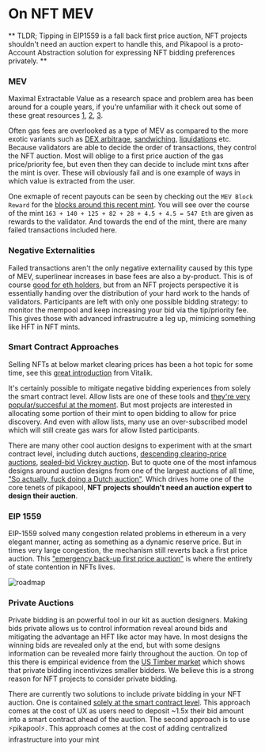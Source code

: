 # On NFT MEV

** TLDR; Tipping in EIP1559 is a fall back first price auction, NFT projects shouldn't need an auction expert to handle this, and Pikapool is a proto-Account Abstraction solution for expressing NFT bidding preferences privately. **

### MEV

Maximal Extractable Value as a research space and problem area has been around for a couple years, if you're unfamiliar with it check out some of these great resources [1](https://www.flashbots.net/#ec162c79202f4983a80a29b221970ec1), [2](https://arxiv.org/abs/1904.05234), [3](https://blog.shutter.network/what-the-heck-is-miner-extractable-value-a-series-about-mev-basics/).

Often gas fees are overlooked as a type of MEV as compared to the more exotic variants such as [DEX arbitrage](https://eigenphi-1.gitbook.io/classroom/mev-types/arbitrage), [sandwiching](https://eigenphi-1.gitbook.io/classroom/mev-types/sandwich-mev), [liquidations](https://eigenphi-1.gitbook.io/classroom/mev-types/liquidation) etc. Because validators are able to decide the order of transactions, they control the NFT auction. Most will oblige to a first price auction of the gas price/priority fee, but even then they can decide to include mint txns after the mint is over. These will obviously fail and is one example of ways in which value is extracted from the user. 

One exmaple of recent payouts can be seen by checking out the `MEV Block Reward` for the [blocks around this recent mint](https://beaconcha.in/slot/5055601#overview). You will see over the course of the mint `163 + 140 + 125 + 82 + 28 + 4.5 + 4.5 = 547 Eth` are given as rewards to the validator. And towards the end of the mint, there are many failed transactions included here. 

### Negative Externalities

Failed transactions aren't the only negative externaility caused by this type of MEV, superlinear increases in base fees are also a by-product. This is of course [good for eth holders](https://ultrasound.money/), but from an NFT projects perspective it is essentially handing over the distribution of your hard work to the hands of validators. Participants are left with only one possible bidding strategy: to monitor the mempool and keep increasing your bid via the tip/priority fee. This gives those with advanced infrastrucutre a leg up, mimicing something like HFT in NFT mints.

### Smart Contract Approaches

Selling NFTs at below market clearing prices has been a hot topic for some time, see this [great introduction](https://vitalik.ca/general/2021/08/22/prices.html) from Vitalik.

It's certainly possible to mitigate negative bidding experiences from solely the smart contract level. Allow lists are one of these tools and [they're very popular/succesful at the moment](https://collective.xyz/blog/the-evolution-of-nft-allowlists-and-presale-minting). But most projects are interested in allocating some portion of their mint to open bidding to allow for price discovery. And even with allow lists, many use an over-subscribed model which will still create gas wars for allow listed participants. 

There are many other cool auction designs to experiment with at the smart contract level, including dutch auctions, [descending clearing-price auctions](https://a16zcrypto.com/nft-sales-market-clearing-gas-wars-auction-mechanism-design-for-builders/), [sealed-bid Vickrey auction](https://a16zcrypto.com/hidden-in-plain-sight-a-sneaky-solidity-implementation-of-a-sealed-bid-auction/). But to quote one of the most infamous designs around auction designs from one of the largest auctions of all time, ["So actually, fuck doing a Dutch auction"](https://mirror.xyz/0x3ae401F245034dAe25af1e2f9b9Bb8F006b1Dc6e/ErZMh-0TTwMrAKPJ1hlDcjvNfZvQ998G-B-oTS6BVQk). Which drives home one of the core tenets of pikapool, **NFT projects shouldn't need an auction expert to design their auction**.

### EIP 1559

EIP-1559 solved many congestion related problems in ethereum in a very elegant manner, acting as something as a dynamic reserve price. But in times very large congestion, the mechanism still reverts back a first price auction. This ["emergency back-up first price auction"](https://youtu.be/a9SB3uXR1qw?t=1604) is where the entirety of state contention in NFTs lives. 

![roadmap](/img/eip1559.png)

### Private Auctions

Private bidding is an powerful tool in our kit as auction designers. Making bids private allows us to control information reveal around bids and mitigating the advantage an HFT like actor may have. In most designs the winning bids are revealed only at the end, but with some designs information can be revealed more fairly throughout the auction. On top of this there is empirical evidence from the [US Timber market](http://web.mit.edu/athey/www/skewall.pdf) which shows that private bidding incentivizes smaller bidders. We believe this is a strong reason for NFT projects to consider private bidding. 


There are currently two solutions to include private bidding in your NFT auction. One is contained [solely at the smart contract level](https://a16zcrypto.com/hidden-in-plain-sight-a-sneaky-solidity-implementation-of-a-sealed-bid-auction/). This approach comes at the cost of UX as users need to deposit ~1.5x their bid amount into a smart contract ahead of the auction. The second approach is to use ⚡️pikapool⚡️. This approach comes at the cost of adding centralized infrastructure into your mint 